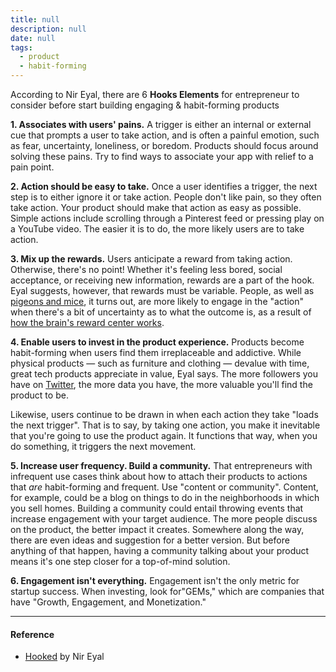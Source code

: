 ```yaml
---
title: null
description: null
date: null
tags:
  - product
  - habit-forming
---
```


According to Nir Eyal, there are 6 **Hooks Elements** for entrepreneur to consider before start building engaging & habit-forming products

**1. Associates with users' pains.** A trigger is either an internal or external cue that prompts a user to take action, and is often a painful emotion, such as fear, uncertainty, loneliness, or boredom. Products should focus around solving these pains. Try to find ways to associate your app with relief to a pain point.

**2. Action should be easy to take.** Once a user identifies a trigger, the next step is to either ignore it or take action. People don't like pain, so they often take action. Your product should make that action as easy as possible. Simple actions include scrolling through a Pinterest feed or pressing play on a YouTube video. The easier it is to do, the more likely users are to take action.

**3. Mix up the rewards.** Users anticipate a reward from taking action. Otherwise, there's no point! Whether it's feeling less bored, social acceptance, or receiving new information, rewards are a part of the hook. Eyal suggests, however, that rewards must be variable. People, as well as [pigeons and mice](http://www.nirandfar.com/2012/03/want-to-hook-your-users-drive-them-crazy.html), it turns out, are more likely to engage in the "action" when there's a bit of uncertainty as to what the outcome is, as a result of [how the brain's reward center works](https://www.psychologytoday.com/blog/the-compass-pleasure/201110/video-games-can-activate-the-brains-pleasure-circuits-0).

**4. Enable users to invest in the product experience.** Products become habit-forming when users find them irreplaceable and addictive. While physical products — such as furniture and clothing — devalue with time, great tech products appreciate in value, Eyal says. The more followers you have on [Twitter](https://twitter.com/), the more data you have, the more valuable you'll find the product to be.

Likewise, users continue to be drawn in when each action they take "loads the next trigger". That is to say, by taking one action, you make it inevitable that you're going to use the product again. It functions that way, when you do something, it triggers the next movement.

**5. Increase user frequency. Build a community.** That entrepreneurs with infrequent use cases think about how to attach their products to actions that _are_ habit-forming and frequent. Use "content or community". Content, for example, could be a blog on things to do in the neighborhoods in which you sell homes. Building a community could entail throwing events that increase engagement with your target audience. The more people discuss on the product, the better impact it creates. Somewhere along the way, there are even ideas and suggestion for a better version. But before anything of that happen, having a community talking about your product means it's one step closer for a top-of-mind solution.

**6. Engagement isn't everything.** Engagement isn't the only metric for startup success. When investing, look for"GEMs," which are companies that have "Growth, Engagement, and Monetization."

---

#### Reference

- [Hooked](http://www.nirandfar.com/hooked) by Nir Eyal
